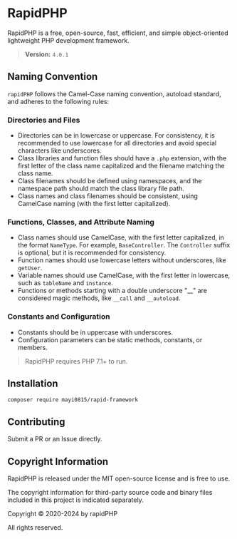 ﻿RapidPHP
===============

RapidPHP is a free, open-source, fast, efficient, and simple object-oriented lightweight PHP development framework.

>**Version:** `4.0.1`

## Naming Convention

`rapidPHP` follows the Camel-Case naming convention, autoload standard, and adheres to the following rules:
### Directories and Files

*   Directories can be in lowercase or uppercase. For consistency, it is recommended to use lowercase for all directories and avoid special characters like underscores.
*   Class libraries and function files should have a `.php` extension, with the first letter of the class name capitalized and the filename matching the class name.
*   Class filenames should be defined using namespaces, and the namespace path should match the class library file path.
*   Class names and class filenames should be consistent, using CamelCase naming (with the first letter capitalized).

### Functions, Classes, and Attribute Naming
*   Class names should use CamelCase, with the first letter capitalized, in the format `NameType`. For example, `BaseController`. The `Controller` suffix is optional, but it is recommended for consistency.
*   Function names should use lowercase letters without underscores, like `getUser`.
*   Variable names should use CamelCase, with the first letter in lowercase, such as `tableName` and `instance`.
*   Functions or methods starting with a double underscore "__" are considered magic methods, like `__call` and `__autoload`.

### Constants and Configuration
*   Constants should be in uppercase with underscores.
*   Configuration parameters can be static methods, constants, or members.

> RapidPHP requires PHP 7.1+ to run.

## Installation

~~~
composer require mayi0815/rapid-framework
~~~

## Contributing

Submit a PR or an Issue directly.

## Copyright Information

RapidPHP is released under the MIT open-source license and is free to use.

The copyright information for third-party source code and binary files included in this project is indicated separately.

Copyright © 2020-2024 by rapidPHP

All rights reserved.